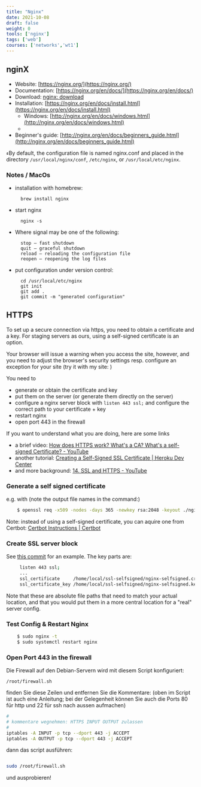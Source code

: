 ```yaml
---
title: "Nginx"
date: 2021-10-08
draft: false
weight: 0
tools: ['nginx']
tags: ['web']
courses: ['networks','wt1']
---
```


## nginX

- Website: [https://nginx.org/](https://nginx.org/)
- Documentation: [https://nginx.org/en/docs/](https://nginx.org/en/docs/)
- Download: [nginx: download](https://nginx.org/en/download.html)
- Installation: [https://nginx.org/en/docs/install.html](https://nginx.org/en/docs/install.html)
    - Windows: [http://nginx.org/en/docs/windows.html](http://nginx.org/en/docs/windows.html)
    -
- Beginner's guide: [http://nginx.org/en/docs/beginners_guide.html](http://nginx.org/en/docs/beginners_guide.html)

ءBy default, the configuration file is named nginx.conf and placed in the
directory `/usr/local/nginx/conf`, `/etc/nginx`, or `/usr/local/etc/nginx`.

### Notes / MacOs

- installation with homebrew:

        brew install nginx

- start nginx

        nginx -s

- Where signal may be one of the following:

        stop — fast shutdown
        quit — graceful shutdown
        reload — reloading the configuration file
        reopen — reopening the log files


- put configuration under version control:

        cd /usr/local/etc/nginx
        git init
        git add .
        git commit -m "generated configuration"

## HTTPS

To set up a secure connection via https, you need to obtain a certificate and
a key. For staging servers as ours, using a self-signed certificate is an option.

Your browser will issue a warning when you access the site, however, and you need
to adjust the browser's security settings resp. configure an exception for your
site (try it with my site: )

You need to

- generate or obtain the certificate and key
- put them on the server (or generate them directly on the server)
- configure a nginx server block with `listen 443 ssl;` and configure
  the correct path to your certificate + key
- restart nginx
- open port 443 in the firewall

If you want to understand what you are doing, here are some links

- a brief video: [How does HTTPS work? What's a CA? What's a self-signed Certificate? - YouTube](https://www.youtube.com/watch?v=T4Df5_cojAs)
- another tutorial: [Creating a Self-Signed SSL Certificate | Heroku Dev Center](https://devcenter.heroku.com/articles/ssl-certificate-self)
- and more background: [14. SSL and HTTPS - YouTube](https://www.youtube.com/watch?v=q1OF_0ICt9A)

### Generate a self signed certificate

e.g. with (note the output file names in the command:)

```bash
    $ openssl req -x509 -nodes -days 365 -newkey rsa:2048 -keyout ./nginx-selfsigned.key -out ./nginx-selfsigned.crt
```

Note: instead of using a self-signed certificate, you can aquire one from Certbot:
[Certbot Instructions | Certbot](https://certbot.eff.org/instructions?ws=nginx&os=debian-10)

### Create SSL server block

See [this commit](https://github.com/htw-imi-networks/example-config/commit/fbef03b8dcd571bb641c20a5f325992c800ed919
) for an example. The key parts are:

```bash
     listen 443 ssl;
     ...
     ssl_certificate     /home/local/ssl-selfsigned/nginx-selfsigned.crt
     ssl_certificate_key /home/local/ssl-selfsigned/nginx-selfsigned.key
```

Note that these are absolute file paths that need to match your actual location,
and that you would put them in a more central location for a "real" server config.

### Test Config & Restart Nginx

```bash
    $ sudo nginx -t
    $ sudo systemctl restart nginx
```

### Open Port 443 in the firewall

Die Firewall auf den Debian-Servern wird mit diesem Script konfiguriert:

`/root/firewall.sh`

finden Sie diese Zeilen und entfernen Sie die Kommentare:
(oben im Script ist auch eine Anleitung; bei der Gelegenheit können Sie
auch die Ports 80 für http und 22 für ssh nach aussen aufmachen)

```bash
#
# kommentare wegnehmen: HTTPS INPUT OUTPUT zulassen
#
iptables -A INPUT -p tcp --dport 443 -j ACCEPT
iptables -A OUTPUT -p tcp --dport 443 -j ACCEPT
```

dann das script ausführen:

```bash

sudo /root/firewall.sh
```

und ausprobieren!

#
